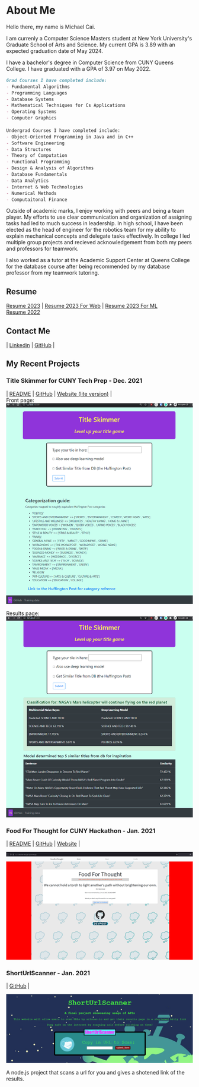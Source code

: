 # About Me
Hello there, my name is Michael Cai.   

I am currenly a Computer Science Masters student at New York University's Graduate School of Arts and Science.
My current GPA is 3.89 with an expected graduation date of May 2024.

I have a bachelor's degree in Computer Science from CUNY Queens College.
I have graduated with a GPA of 3.97 on May 2022.  

```markdown
Grad Courses I have completed include:  
- Fundamental Algorithms
- Programming Languages
- Database Systems
- Mathematical Techniques for Cs Applications
- Operating Systems
- Computer Graphics

Undergrad Courses I have completed include:
- Object-Oriented Programming in Java and in C++  
- Software Engineering  
- Data Structures 
- Theory of Computation  
- Functional Programming  
- Design & Analysis of Algorithms   
- Database Fundamentals  
- Data Analytics  
- Internet & Web Technologies    
- Numerical Methods  
- Computaitonal Finance

```

Outside of academic marks, I enjoy working with peers and being a team player. My efforts to use clear communication and organization of assigning tasks had led to much success in leadership. In high school, I have been elected as the head of engineer for the robotics team for my ability to explain mechanical concepts and delegate tasks effectively. In college I led multiple group projects and recieved acknowledgement from both my peers and professors for teamwork. 
  
I also worked as a tutor at the Academic Support Center at Queens College for the database course after being recommended by my database professor from my teamwork tutoring.  

  
## Resume

[Resume 2023](resume/Cai_Resume_2023.pdf)  |  [Resume 2023 For Web](resume/Cai_Resume_2023_Web_Cloud.pdf)  |  [Resume 2023 For ML](resume/Cai_Resume_2023_ML_and_Data.pdf)  
[Resume 2022](resume/Cai_Resume_2022.pdf)

## Contact Me  

| [Linkedin](https://www.linkedin.com/in/michael-cai-a6515921b/)  | [GitHub](https://github.com/michael0419) |    
  
## My Recent Projects  
  
### Title Skimmer for CUNY Tech Prep - Dec. 2021  

| [README](https://github.com/michael0419/TitleSkimmer#readme)  | [GitHub](https://github.com/michael0419/TitleSkimmer)  | [Website (lite version)](https://github.com/michael0419/TitleSkimmerLite) |  
Front page:    
![titleSkimmer front page](images/titleSkimmer0.png)  

Results page:    
![titleSkimmer results](images/titleSkimmer1.png)  

### Food For Thought for CUNY Hackathon - Jan. 2021  

| [README](https://github.com/Slaeh/FoodForThought#readme)  | [GitHub](https://github.com/Slaeh/FoodForThought)  | [Website](https://food-for-thought-psi.vercel.app/) |  
 
![foodforthought](images/foodforthought.png)  


### ShortUrlScanner - Jan. 2021 

| [GitHub](https://github.com/michael0419/ShortUrlScanner) |  

![ShortUrlScanner](images/shorturlscanner.png) 
 
A node.js project that scans a url for you and gives a shotened link of the results.  



